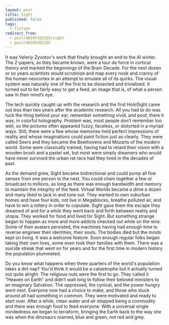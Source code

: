 ```yaml
---
layout: post
title: Sight
published: false
tags:
  - fiction
redirect_from:
  - post/40245302325/sight
  - post/40245302325
---
```


It was Veleriy Zyvotov's work that finally brought an end to the AI winter. The
Z-papers, as they became known, were a tour de force in cortical theory and
marked the beginnings of the Brain Decade. For the next dozen or so years
scientists would scrutinize and map every nook and cranny of the human neocortex
in an attempt to emulate all of its quirks. The visual system was naturally one
of the first to be dissected and trivialized. It turned out to be fairly easy to
get a feed, an image that is, of what a person saw in their mind’s eye.

<!--more-->

The tech quickly caught up with the research and the first HoloSight came out
less than two years after the academic research. All you had to do was tuck the
thing behind your ear, remember something vivid, and poof, there it was, in
colorful holography. Problem was, most people don’t remember too well, so the
pictures often appeared fuzzy, faceless, or distorted in a myriad ways. Still,
there were a few whose memories held perfect impressions of reality and whose
imaginations could paint fiction just as clearly. They were called Seers and
they became the Beethovens and Mozarts of the modern world.  Some were
classically trained, having had to retard their vision with a wooden brush and a
pastel set, but most were simply dreamers who would have never survived the
urban rat race had they lived in the decades of past.

As the demand grew, Sight became bidirectional and could pump all five senses
from one person to the next. You could chain together a few or broadcast to
millions, as long as there was enough bandwidth and memory to maintain the
integrity of the feed. Virtual Worlds became a dime a dozen and many liked to
jack in and tune out. They wanted to own suburban homes and have four kids, not
live in Megablocks, breathe polluted air, and have to win a lottery in order to
copulate. Sight gave them the escape they dreamed of and for a while they went
back and forth between reality and utopia. They worked for food and lived for
Sight. But something strange began to happen as more and more addicts checked
out while on the wire. Some of their avatars persisted, the machines having had
enough time to reverse engineer their identities, their souls. The bodies died
but the minds kept on living. It was a welcome feature. Soon enough regular
folks began taking their own lives, some even took their families with them.
There was a suicide streak that went on for years and for the first time in
modern history the population plummeted.

Do you know what happens when three quarters of the world's population takes a
dirt nap? You'd think it would be a catastrophe but it actually turned out quite
alright. The religious nuts were the first to go. They called it "Heaven on
Earth" and didn’t wait long to follow their beloved ministers to an imaginary
Salvation. The oppressed, the cynical, and the power hungry went next. Everyone
now had a choice to make, and those who stuck around all had something in
common. They were motivated and ready to start over. After a while, clean water
and air stopped being a commodity and there was enough food to feed everyone.
With a universal single mindedness we began to terraform, bringing the Earth
back to the way she was when the dinosaurs roamed, blue and green, not red and
grey.
